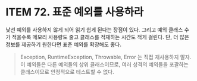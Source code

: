 # ITEM 72. 표준 예외를 사용하라
낯선 예외를 사용하지 않게 되어 읽기 쉽게 된다는 장점이 있다. 그리고 예외 클래스 수가 적을수록 메모리 사용량도 줄고 클래스를 적재하는 시간도 적게 걸린다. 단, 더 많은 정보를 제공하기 원한다면 표준 예외를 확장해도 좋다.

> Exception, RuntimeException, Throwable, Error 는 직접 재사용하지 말자. 이 예외들은 다른 예외들의 상위 클래스이므로, 여러 성격의 예외들을 포괄하는 클래스이므로 안정적으로 테스트할 수 없다.
